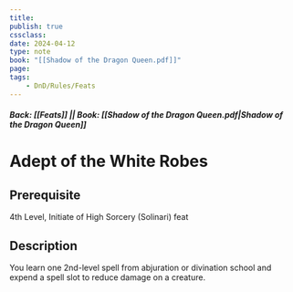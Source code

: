 ```yaml
---
title:
publish: true
cssclass:
date: 2024-04-12
type: note
book: "[[Shadow of the Dragon Queen.pdf]]"
page: 
tags:
    - DnD/Rules/Feats
---
```


##### Back: [[Feats]] || Book: [[Shadow of the Dragon Queen.pdf|Shadow of the Dragon Queen]]

# Adept of the White Robes


## Prerequisite 
4th Level, Initiate of High Sorcery (Solinari) feat

## Description
You learn one 2nd-level spell from abjuration or divination school and expend a spell slot to reduce damage on a creature.